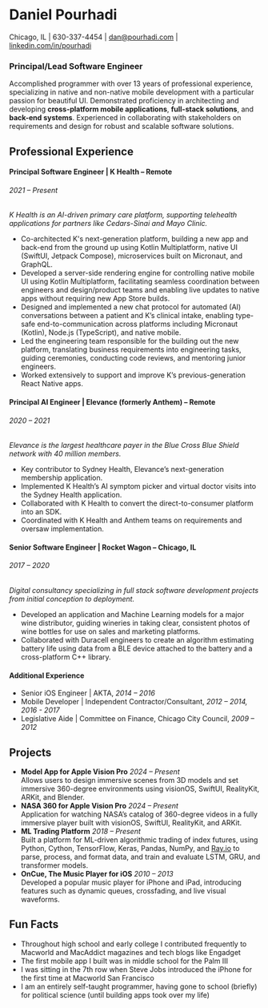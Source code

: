 # **Daniel Pourhadi**

Chicago, IL | 630-337-4454 | dan@pourhadi.com | [linkedin.com/in/pourhadi](http://linkedin.com/in/pourhadi/)

### Principal/Lead Software Engineer

Accomplished programmer with over 13 years of professional experience, specializing in native and non-native mobile development with a particular passion for beautiful UI. Demonstrated proficiency in architecting and developing **cross-platform mobile applications**, **full-stack solutions**, and **back-end systems**. Experienced in collaborating with stakeholders on requirements and design for robust and scalable software solutions.

## Professional Experience

#### **Principal Software Engineer** | K Health – Remote
###### *2021 – Present*

*K Health is an AI-driven primary care platform, supporting telehealth applications for partners like Cedars-Sinai and Mayo Clinic.*

* Co-architected K's next-generation platform, building a new app and back-end from the ground up using Kotlin Multiplatform, native UI (SwiftUI, Jetpack Compose), microservices built on Micronaut, and GraphQL.  
* Developed a server-side rendering engine for controlling native mobile UI using Kotlin Multiplatform, facilitating seamless coordination between engineers and design/product teams and enabling live updates to native apps without requiring new App Store builds.  
* Designed and implemented a new chat protocol for automated (AI) conversations between a patient and K’s clinical intake, enabling type-safe end-to-communication across platforms including Micronaut (Kotlin), Node.js (TypeScript), and native mobile.  
* Led the engineering team responsible for the building out the new platform, translating business requirements into engineering tasks, guiding ceremonies, conducting code reviews, and mentoring junior engineers.  
* Worked extensively to support and improve K’s previous-generation React Native apps.

#### **Principal AI Engineer** | Elevance (formerly Anthem) – Remote
###### *2020 – 2021* 

*Elevance is the largest healthcare payer in the Blue Cross Blue Shield network with 40 million members.*

* Key contributor to Sydney Health, Elevance’s next-generation membership application.  
* Implemented K Health’s AI symptom picker and virtual doctor visits into the Sydney Health application.  
* Collaborated with K Health to convert the direct-to-consumer platform into an SDK.  
* Coordinated with K Health and Anthem teams on requirements and oversaw implementation.

#### **Senior Software Engineer** | Rocket Wagon – Chicago, IL
###### *2017 – 2020* 

*Digital consultancy specializing in full stack software development projects from initial conception to deployment.*

* Developed an application and Machine Learning models for a major wine distributor, guiding wineries in taking clear, consistent photos of wine bottles for use on sales and marketing platforms.  
* Collaborated with Duracell engineers to create an algorithm estimating battery life using data from a BLE device attached to the battery and a cross-platform C++ library.

#### Additional Experience

* Senior iOS Engineer | AKTA, *2014 – 2016*  
* Mobile Developer | Independent Contractor/Consultant, *2012 – 2014, 2016 \- 2017*  
* Legislative Aide | Committee on Finance, Chicago City Council, *2009 – 2012*

## **Projects**

* **Model App for Apple Vision Pro** *2024 – Present*  
  Allows users to design immersive scenes from 3D models and set immersive 360-degree environments using visionOS, SwiftUI, RealityKit, ARKit, and Blender.  
* **NASA 360 for Apple Vision Pro** *2024 – Present*  
  Application for watching NASA’s catalog of 360-degree videos in a fully immersive player built with visionOS, SwiftUI, RealityKit, and ARKit.  
* **ML Trading Platform** *2018 – Present*  
  Built a platform for ML-driven algorithmic trading of index futures, using Python, Cython, TensorFlow, Keras, Pandas, NumPy, and [Ray.io](http://ray.io/) to parse, process, and format data, and train and evaluate LSTM, GRU, and transformer models.  
* **OnCue, The Music Player for iOS** *2010 – 2013*  
  Developed a popular music player for iPhone and iPad, introducing features such as dynamic queues, crossfading, and live visual waveforms.

## Fun Facts

* Throughout high school and early college I contributed frequently to Macworld and MacAddict magazines and tech blogs like Engadget
* The first mobile app I built was in middle school for the Palm III
* I was sitting in the 7th row when Steve Jobs introduced the iPhone for the first time at Macworld San Francisco
* I am an entirely self-taught programmer, having gone to school (briefly) for political science (until building apps took over my life)

